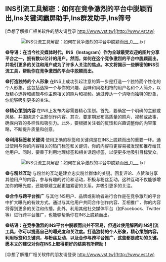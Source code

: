 ## **INS引流工具解密：如何在竞争激烈的平台中脱颖而出,Ins关键词霸屏助手,Ins群发助手,Ins筛号**

[😍想了解推广相关软件的朋友请登录 http://www.vst.tw](http://www.vst.tw)

 <center><img src="https://vst.tw/MP4/tuiguang/png/8.png" alt="INS引流工具解密：如何在竞争激烈的平台中脱颖而出_0___.txt"></center>

**😄导语：在当今社交媒体时代，INS（Instagram）作为全球最受欢迎的图片分享平台之一，拥有数以亿计的用户。然而，如何在这个竞争激烈的平台中脱颖而出，并吸引更多的关注和用户成为了许多人关注的焦点。本文将揭示一些解密的INS引流工具，帮助你在竞争激烈的平台中脱颖而出。**

**😄打造独特的个人形象**
在INS上成功引起注意的第一步是打造一个独特而个性化的个人形象。这包括选择一个与你的兴趣、品味和风格相符的用户名和个人简介，以及精心选择和编辑与你主题相关的照片和视频。通过传达一个清晰而独特的形象，你能够吸引更多的关注。

**😄精心策划内容**
在INS上发布内容需要精心策划。首先，要确定一个明确的主题或风格，并围绕这个主题创作内容。其次，要定期发布高质量的照片、视频或故事，确保内容的多样性和吸引力。此外，要根据关注者的反馈和兴趣调整你的内容策略，不断提升质量和创意。

**😄利用标签和关键词**
使用正确的标签和关键词是在INS上脱颖而出的重要一环。通过使用与你的内容相关的热门标签和关键词，你的内容将更容易被发现和推荐给其他用户。同时，要善于利用地理标签和相关话题标签，以便更多地吸引目标受众。

 <center><img src="https://vst.tw/MP4/tuiguang/png/4.png" alt="INS引流工具解密：如何在竞争激烈的平台中脱颖而出_0___.txt"></center>

**😄与粉丝互动**
与粉丝的互动是建立忠实粉丝群体的关键。回复评论、点赞和分享其他用户的内容，参与有趣的讨论和活动，积极与粉丝互动。这种互动不仅能够增加你的曝光度，还能够建立起更加紧密的关系，并吸引更多的关注。

**😄合作与跨平台推广**
与其他INS用户、品牌或影响者进行合作是在竞争激烈的平台中扩大曝光的有效方式。通过与其他用户共同合作创作内容、互相推广，你的内容将得到更多的关注和传播。此外，利用其他社交媒体平台（如Facebook、Twitter等）进行跨平台推广，也能够帮助你在INS上脱颖而出。

**😄结语：在竞争激烈的INS平台中脱颖而出并不容易，但通过使用解密的INS引流工具，你可以提高自己的曝光度和关注度。打造独特的个人形象，精心策划内容，利用标签和关键词，与粉丝互动，以及合作与跨平台推广，这些都是成功的关键。愿本文的建议对你在INS上取得更好的结果有所帮助！**

[😍想了解推广相关软件的朋友请登录 http://www.vst.tw](http://www.vst.tw)



